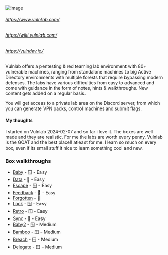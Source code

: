 ![image](https://images.squarespace-cdn.com/content/v1/645cd03992f04603f1cee0e6/3426e498-a8f5-49b0-b970-21727c7df786/dark_transparent_full_blue_small.png?format=1500w)


###### https://www.vulnlab.com/
###### https://wiki.vulnlab.com/
###### https://vulndev.io/

Vulnlab offers a pentesting & red teaming lab environment with 80+ vulnerable machines, ranging from standalone machines to big Active Directory environments with multiple forests that require bypassing modern defenses. The labs have various difficulties from easy to advanced and come with guidance in the form of notes, hints & walkthroughs. New content gets added on a regular basis.

You will get access to a private lab area on the Discord server, from which you can generate VPN packs, control machines and submit flags.



#### My thoughts

I started on Vulnlab 2024-02-07 and so far i love it. The boxes are well made and they are realistic. For me the labs are worth every penny. Vulnlab is the GOAT and the best place!! atleast for me. I learn so much on every box, even if its small stuff it nice to learn something cool and new. 


### Box walkthroughs
* [Baby](https://github.com/suljov/CTF-Walkthroughs/tree/main/vulnlab/baby) - 🪟 - Easy
* [Data](https://github.com/suljov/CTF-Walkthroughs/tree/main/vulnlab/Data) - 🐧 - Easy
* [Escape](https://github.com/suljov/CTF-Walkthroughs/tree/main/vulnlab/Escape) - 🪟 - Easy
* [Feedback](https://github.com/suljov/CTF-Walkthroughs/tree/main/vulnlab/Feedback)  - 🐧 - Easy
* [Forgotten](https://github.com/suljov/CTF-Walkthroughs/tree/main/vulnlab/Forgotten) - 🐧
* [Lock](https://github.com/suljov/CTF-Walkthroughs/tree/main/vulnlab/Lock) - 🪟 - Easy
* [Retro](https://github.com/suljov/CTF-Walkthroughs/tree/main/vulnlab/Retro) - 🪟 - Easy
* [Sync](https://github.com/suljov/CTF-Walkthroughs/tree/main/vulnlab/Sync) - 🐧 - Easy
* [Baby2](https://github.com/suljov/CTF-Walkthroughs/tree/main/vulnlab/Baby2) - 🪟 - Medium
* [Bamboo](https://github.com/suljov/CTF-Walkthroughs/tree/main/vulnlab/Bamboo) - 🪟 - Medium
* [Breach](https://github.com/suljov/CTF-Walkthroughs/tree/main/vulnlab/Breach) - 🪟 - Medium
* [Delegate](https://github.com/suljov/CTF-Walkthroughs/tree/main/vulnlab/Delegate) - 🪟 - Medium

